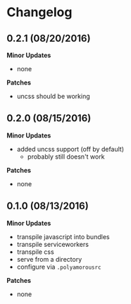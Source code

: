 # Changelog

## 0.2.1 (08/20/2016)

**Minor Updates**

- none

**Patches**

- uncss should be working

## 0.2.0 (08/15/2016)

**Minor Updates**

- added uncss support (off by default)
  - probably still doesn't work

**Patches**

- none

## 0.1.0 (08/13/2016)

**Minor Updates**

- transpile javascript into bundles
- transpile serviceworkers
- transpile css
- serve from a directory
- configure via `.polyamorousrc`

**Patches**

- none
